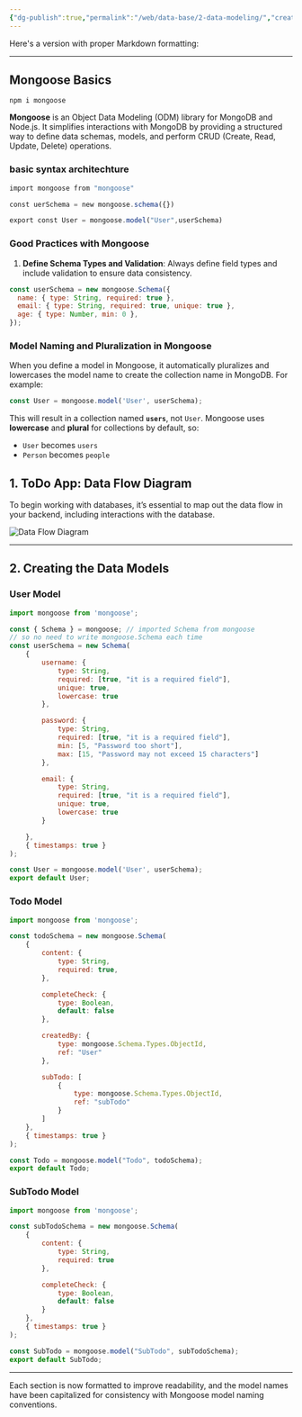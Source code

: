 ```yaml
---
{"dg-publish":true,"permalink":"/web/data-base/2-data-modeling/","created":"2024-11-06T21:42:21.550+05:30"}
---
```


Here's a version with proper Markdown formatting:

---
## Mongoose Basics

```
npm i mongoose
```
**Mongoose** is an Object Data Modeling (ODM) library for MongoDB and Node.js. It simplifies interactions with MongoDB by providing a structured way to define data schemas, models, and perform CRUD (Create, Read, Update, Delete) operations.

###  basic syntax architechture

```js
import mongoose from "mongoose"

const uerSchema = new mongoose.schema({})

export const User = mongoose.model("User",userSchema)
```

### Good Practices with Mongoose
1. **Define Schema Types and Validation**: Always define field types and include validation to ensure data consistency.
    
```js
const userSchema = new mongoose.Schema({
  name: { type: String, required: true },
  email: { type: String, required: true, unique: true },
  age: { type: Number, min: 0 },
});

```

### Model Naming and Pluralization in Mongoose

When you define a model in Mongoose, it automatically pluralizes and lowercases the model name to create the collection name in MongoDB. For example:

```js
const User = mongoose.model('User', userSchema);
```

This will result in a collection named **`users`**, not `User`. Mongoose uses **lowercase** and **plural** for collections by default, so:

- `User` becomes `users`
- `Person` becomes `people`

## 1. ToDo App: Data Flow Diagram
To begin working with databases, it’s essential to map out the data flow in your backend, including interactions with the database.

![Data Flow Diagram](diagram-export-6-11-2024-7_08_38-pm.png)

---

## 2. Creating the Data Models

### User Model
```javascript
import mongoose from 'mongoose';

const { Schema } = mongoose; // imported Schema from mongoose 
// so no need to write mongoose.Schema each time
const userSchema = new Schema(
    {
        username: {
            type: String,
            required: [true, "it is a required field"],
            unique: true,
            lowercase: true
        },

        password: {
            type: String,
            required: [true, "it is a required field"],
            min: [5, "Password too short"],
            max: [15, "Password may not exceed 15 characters"]
        },

        email: {
            type: String,
            required: [true, "it is a required field"],
            unique: true,
            lowercase: true
        }

    },
    { timestamps: true }
);

const User = mongoose.model('User', userSchema);
export default User;
```

### Todo Model
```javascript
import mongoose from 'mongoose';

const todoSchema = new mongoose.Schema(
    {
        content: {
            type: String,
            required: true,
        },

        completeCheck: {
            type: Boolean,
            default: false
        },

        createdBy: {
            type: mongoose.Schema.Types.ObjectId,
            ref: "User"
        },

        subTodo: [
            {
                type: mongoose.Schema.Types.ObjectId,
                ref: "subTodo"
            }
        ]
    },
    { timestamps: true }
);

const Todo = mongoose.model("Todo", todoSchema);
export default Todo;
```

### SubTodo Model
```javascript
import mongoose from 'mongoose';

const subTodoSchema = new mongoose.Schema(
    {
        content: {
            type: String,
            required: true
        },

        completeCheck: {
            type: Boolean,
            default: false
        }
    },
    { timestamps: true }
);

const SubTodo = mongoose.model("SubTodo", subTodoSchema);
export default SubTodo;
```

---

Each section is now formatted to improve readability, and the model names have been capitalized for consistency with Mongoose model naming conventions.